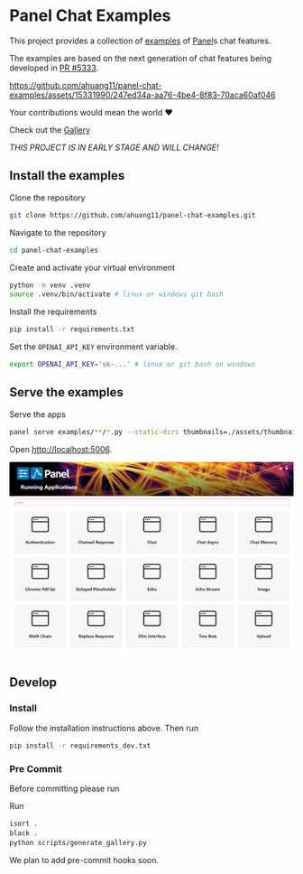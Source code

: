 # Panel Chat Examples

This project provides a collection of [examples](examples/index.md) of [Panel](https://panel.holoviz.org/)s
chat features.

The examples are based on the next generation of chat features being developed in [PR #5333](https://github.com/holoviz/panel/pull/5333).

https://github.com/ahuang11/panel-chat-examples/assets/15331990/247ed34a-aa76-4be4-8f83-70aca60af046

Your contributions would mean the world ❤️

Check out the [Gallery](examples/index.md)

*THIS PROJECT IS IN EARLY STAGE AND WILL CHANGE!*

## Install the examples

Clone the repository

```bash
git clone https://github.com/ahuang11/panel-chat-examples.git
```

Navigate to the repository

```bash
cd panel-chat-examples
```

Create and activate your virtual environment

```bash
python -m venv .venv
source .venv/bin/activate # linux or windows git bash
```

Install the requirements

```bash
pip install -r requirements.txt
```

Set the `OPENAI_API_KEY` environment variable.

```bash
export OPENAI_API_KEY='sk-...' # linux or git bash on windows
```

## Serve the examples

Serve the apps

```bash
panel serve examples/**/*.py --static-dirs thumbnails=./assets/thumbnails --autoreload # linux
```

Open [http://localhost:5006](http://localhost:5006).

![Panel Index Page](assets/images/panel-chat-examples-index-page.png)

## Develop

### Install

Follow the installation instructions above. Then run

```bash
pip install -r requirements_dev.txt
```

### Pre Commit

Before committing please run

Run

```bash
isort .
black .
python scripts/generate_gallery.py
```

We plan to add pre-commit hooks soon.
